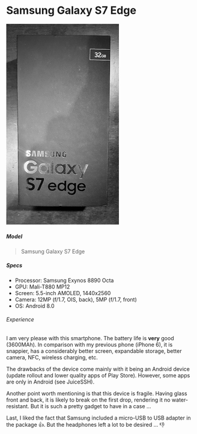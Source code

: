 Samsung Galaxy S7 Edge
======================

![Galaxy S7 Edge](./images/galaxys7edge.jpg)

##### Model
> Samsung Galaxy S7 Edge

##### Specs

* Processor: Samsung Exynos 8890 Octa
* GPU: Mali-T880 MP12
* Screen: 5.5-inch AMOLED, 1440x2560
* Camera: 12MP (f/1.7, OIS, back), 5MP (f/1.7, front)
* OS: Android 8.0

###### Experience

I am very please with this smartphone. The battery life is **very** good (3600MAh).
In comparison with my previous phone (iPhone 6), it is snappier, has a considerably better screen, expandable storage, better camera, NFC, wireless charging, etc.

The drawbacks of the device come mainly with it being an Android device (update rollout and lower quality apps of Play Store). However, some apps are only in Android (see JuiceSSH).

Another point worth mentioning is that this device is fragile. Having glass front and back, it is likely to break on the first drop, rendering it no water-resistant. But it is such a pretty gadget to have in a case ...

Last, I liked the fact that Samsung included a micro-USB to USB adapter in the package 👍. But the headphones left a lot to be desired ... 👎
